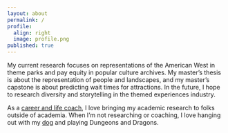 ```yaml
---
layout: about
permalink: /
profile:
  align: right
  image: profile.png
published: true
---
```


My current research focuses on representations of the American West in theme parks and pay equity in popular culture archives. My master’s thesis is about the representation of people and landscapes, and my master’s capstone is about predicting wait times for attractions. In the future, I hope to research diversity and storytelling in the themed experiences industry.

As a [career and life coach](https://www.teallegacies.com/), I love bringing my academic research to folks outside of academia. When I’m not researching or coaching, I love hanging out with my [dog](https://www.instagram.com/goodboishilling/) and playing Dungeons and Dragons.
